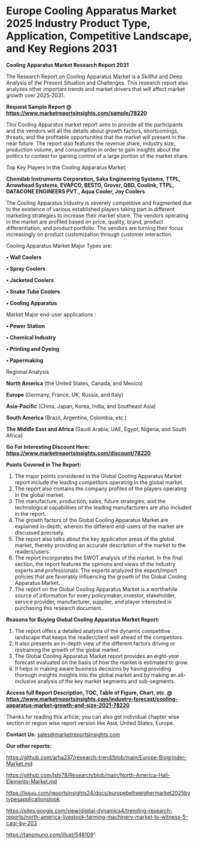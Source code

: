 # Europe Cooling Apparatus Market 2025 Industry Product Type, Application, Competitive Landscape, and Key Regions 2031

<strong>Cooling Apparatus Market Research Report 2031</strong>

The Research Report on Cooling Apparatus Market is a Skillful and Deep Analysis of the Present Situation and Challenges. This research report also analyzes other important trends and market drivers that will affect market growth over 2025-2031.

<strong>Request Sample Report @ <a href=https://www.marketreportsinsights.com/sample/78220>https://www.marketreportsinsights.com/sample/78220</a></strong>

This Cooling Apparatus market report aims to provide all the participants and the vendors will all the details about growth factors, shortcomings, threats, and the profitable opportunities that the market will present in the near future. The report also features the revenue share, industry size, production volume, and consumption in order to gain insights about the politics to contest for gaining control of a large portion of the market share.

Top Key Players in the Cooling Apparatus Market:

<strong>Chemilab Instruments Corporation, Saka Engineering Systems, TTPL, Arrowhead Systems, EVAPCO, BESTO, Grover, QBD, Coolink, TTPL, DATACONE ENGINEERS PVT., Aqua Cooler, Joy Coolers</strong>

The Cooling Apparatus Industry is severely competitive and fragmented due to the existence of various established players taking part in different marketing strategies to increase their market share. The vendors operating in the market are profiled based on price, quality, brand, product differentiation, and product portfolio. The vendors are turning their focus increasingly on product customization through customer interaction.

Cooling Apparatus Market Major Types are:

<strong>• Wall Coolers

• Spray Coolers

• Jacketed Coolers

• Snake Tube Coolers

• Cooling Apparatus</strong>

Market Major end-user applications :

<strong>• Power Station

• Chemical Industry

• Printing and Dyeing

• Papermaking</strong>

Regional Analysis

</u><strong><b>North America</b></strong> (the United States, Canada, and Mexico)

<strong><b>Europe </b></strong>(Germany, France, UK, Russia, and Italy)

<strong><b>Asia-Pacific</b></strong> (China, Japan, Korea, India, and Southeast Asia)

<strong><b>South America</b></strong> (Brazil, Argentina, Colombia, etc.)

<strong><b>The Middle East and Africa</b></strong> (Saudi Arabia, UAE, Egypt, Nigeria, and South Africa)

<strong>Go For Interesting Discount Here: <a href=https://www.marketreportsinsights.com/discount/78220>https://www.marketreportsinsights.com/discount/78220</a></strong>

<strong>Points Covered in The Report:</strong>
<ol>
  <li>The major points considered in the Global Cooling Apparatus Market report include the leading competitors operating in the global market.</li>
  <li>The report also contains the company profiles of the players operating in the global market.</li>
  <li>The manufacture, production, sales, future strategies, and the technological capabilities of the leading manufacturers are also included in the report.</li>
  <li>The growth factors of the Global Cooling Apparatus Market are explained in-depth, wherein the different end-users of the market are discussed precisely.</li>
  <li>The report also talks about the key application areas of the global market, thereby providing an accurate description of the market to the readers/users.</li>
  <li>The report incorporates the SWOT analysis of the market. In the final section, the report features the opinions and views of the industry experts and professionals. The experts analyzed the export/import policies that are favorably influencing the growth of the Global Cooling Apparatus Market.</li>
  <li>The report on the Global Cooling Apparatus Market is a worthwhile source of information for every policymaker, investor, stakeholder, service provider, manufacturer, supplier, and player interested in purchasing this research document.</li>
</ol>
<strong>Reasons for Buying Global Cooling Apparatus Market Report:</strong>

<ol>
  <li>The report offers a detailed analysis of the dynamic competitive landscape that keeps the reader/client well ahead of the competitors.</li>
  <li>It also presents an in-depth view of the different factors driving or restraining the growth of the global market.</li>
  <li>The Global Cooling Apparatus Market report provides an eight-year forecast evaluated on the basis of how the market is estimated to grow.</li>
  <li>It helps in making aware business decisions by having providing thorough insights insights into the global market and by making an all-inclusive analysis of the key market segments and sub-segments.</li>
</ol>
<strong>Access full Report Description, TOC, Table of Figure, Chart, etc. @ <a href=https://www.marketreportsinsights.com/industry-forecast/cooling-apparatus-market-growth-and-size-2021-78220>https://www.marketreportsinsights.com/industry-forecast/cooling-apparatus-market-growth-and-size-2021-78220</a></strong>


Thanks for reading this article; you can also get individual chapter wise section or region wise report version like Asia, United States, Europe.

<strong>Contact Us:</strong>
sales@marketreportsinsights.com

<strong>Our other reports:</strong>

<a href=https://github.com/arha237/research-trend/blob/main/Europe-Biogrinder-Market.md>https://github.com/arha237/research-trend/blob/main/Europe-Biogrinder-Market.md</a>

<a href=https://github.com/Ishi78/Research/blob/main/North-America-Hall-Elements-Market.md>https://github.com/Ishi78/Research/blob/main/North-America-Hall-Elements-Market.md</a>

<a href=https://issuu.com/reportsinsights24/docs/europebeltweighermarket2025bytypesapplicationstopk>https://issuu.com/reportsinsights24/docs/europebeltweighermarket2025bytypesapplicationstopk</a>

<a href=https://sites.google.com/view/digital-dynamics4/trending-research-reports/north-america-livestock-farming-machinery-market-to-witness-5-cagr-by-203>https://sites.google.com/view/digital-dynamics4/trending-research-reports/north-america-livestock-farming-machinery-market-to-witness-5-cagr-by-203</a>

<a href=https://tanomuno.com/illust/548109>https://tanomuno.com/illust/548109</a>"
